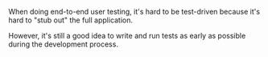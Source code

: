 When doing end-to-end user testing, it's hard to be test-driven because
it's hard to "stub out" the full application.  

However, it's still a good idea to write and run tests as early as
possible during the development process.